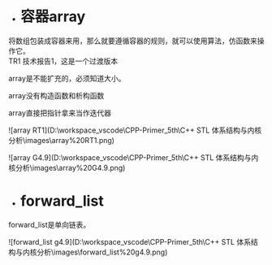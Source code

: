 - # 容器array
将数组包装成容器来用，那么就要遵循容器的规则，就可以使用算法，仿函数来操作它。  
TR1 技术报告1，这是一个过渡版本  

array是不能扩充的，必须知道大小。  

array没有构造函数和析构函数

array直接把指针拿来当作迭代器

![array RT1](D:\workspace_vscode\CPP-Primer_5th\C++ STL 体系结构与内核分析\images\array%20RT1.png)  

![array G4.9](D:\workspace_vscode\CPP-Primer_5th\C++ STL 体系结构与内核分析\images\array%20G4.9.png)  

- # forward_list
forward_list是单向链表。  

![forward_list g4.9](D:\workspace_vscode\CPP-Primer_5th\C++ STL 体系结构与内核分析\images\forward_list%20g4.9.png)  









